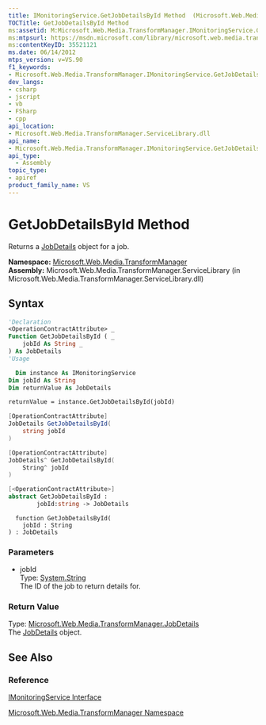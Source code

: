 ```yaml
---
title: IMonitoringService.GetJobDetailsById Method  (Microsoft.Web.Media.TransformManager)
TOCTitle: GetJobDetailsById Method
ms:assetid: M:Microsoft.Web.Media.TransformManager.IMonitoringService.GetJobDetailsById(System.String)
ms:mtpsurl: https://msdn.microsoft.com/library/microsoft.web.media.transformmanager.imonitoringservice.getjobdetailsbyid(v=VS.90)
ms:contentKeyID: 35521121
ms.date: 06/14/2012
mtps_version: v=VS.90
f1_keywords:
- Microsoft.Web.Media.TransformManager.IMonitoringService.GetJobDetailsById
dev_langs:
- csharp
- jscript
- vb
- FSharp
- cpp
api_location:
- Microsoft.Web.Media.TransformManager.ServiceLibrary.dll
api_name:
- Microsoft.Web.Media.TransformManager.IMonitoringService.GetJobDetailsById
api_type:
  - Assembly
topic_type:
- apiref
product_family_name: VS
---
```


# GetJobDetailsById Method

Returns a [JobDetails](jobdetails-class-microsoft-web-media-transformmanager.md) object for a job.

**Namespace:**  [Microsoft.Web.Media.TransformManager](microsoft-web-media-transformmanager-namespace.md)  
**Assembly:**  Microsoft.Web.Media.TransformManager.ServiceLibrary (in Microsoft.Web.Media.TransformManager.ServiceLibrary.dll)

## Syntax

```vb
'Declaration
<OperationContractAttribute> _
Function GetJobDetailsById ( _
    jobId As String _
) As JobDetails
'Usage

  Dim instance As IMonitoringService
Dim jobId As String
Dim returnValue As JobDetails

returnValue = instance.GetJobDetailsById(jobId)
```

```csharp
[OperationContractAttribute]
JobDetails GetJobDetailsById(
    string jobId
)
```

```cpp
[OperationContractAttribute]
JobDetails^ GetJobDetailsById(
    String^ jobId
)
```

``` fsharp
[<OperationContractAttribute>]
abstract GetJobDetailsById :
        jobId:string -> JobDetails
```

```jscript
  function GetJobDetailsById(
    jobId : String
) : JobDetails
```

### Parameters

  - jobId  
    Type: [System.String](https://msdn.microsoft.com/library/s1wwdcbf)  
    The ID of the job to return details for.  

### Return Value

Type: [Microsoft.Web.Media.TransformManager.JobDetails](jobdetails-class-microsoft-web-media-transformmanager.md)  
The [JobDetails](jobdetails-class-microsoft-web-media-transformmanager.md) object.  

## See Also

### Reference

[IMonitoringService Interface](imonitoringservice-interface-microsoft-web-media-transformmanager.md)

[Microsoft.Web.Media.TransformManager Namespace](microsoft-web-media-transformmanager-namespace.md)
